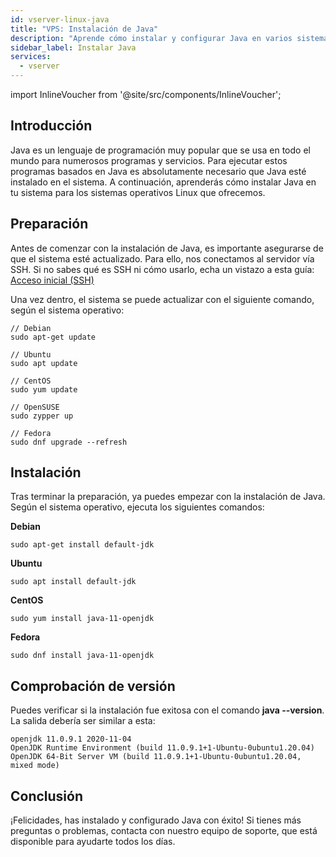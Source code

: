 ```yaml
---
id: vserver-linux-java
title: "VPS: Instalación de Java"
description: "Aprende cómo instalar y configurar Java en varios sistemas Linux para que tus programas funcionen sin problemas → Aprende más ahora"
sidebar_label: Instalar Java
services:
  - vserver
---
```


import InlineVoucher from '@site/src/components/InlineVoucher';

## Introducción

Java es un lenguaje de programación muy popular que se usa en todo el mundo para numerosos programas y servicios. Para ejecutar estos programas basados en Java es absolutamente necesario que Java esté instalado en el sistema. A continuación, aprenderás cómo instalar Java en tu sistema para los sistemas operativos Linux que ofrecemos.

<InlineVoucher />

## Preparación

Antes de comenzar con la instalación de Java, es importante asegurarse de que el sistema esté actualizado. Para ello, nos conectamos al servidor vía SSH. Si no sabes qué es SSH ni cómo usarlo, echa un vistazo a esta guía: [Acceso inicial (SSH)](vserver-linux-ssh.md)

Una vez dentro, el sistema se puede actualizar con el siguiente comando, según el sistema operativo:

```
// Debian
sudo apt-get update

// Ubuntu
sudo apt update

// CentOS
sudo yum update

// OpenSUSE
sudo zypper up

// Fedora
sudo dnf upgrade --refresh
```



## Instalación

Tras terminar la preparación, ya puedes empezar con la instalación de Java. Según el sistema operativo, ejecuta los siguientes comandos:

**Debian**

```
sudo apt-get install default-jdk
```

**Ubuntu**

```
sudo apt install default-jdk
```

**CentOS**

```
sudo yum install java-11-openjdk
```

**Fedora**

```
sudo dnf install java-11-openjdk
```



## Comprobación de versión

Puedes verificar si la instalación fue exitosa con el comando **java --version**. La salida debería ser similar a esta:

```
openjdk 11.0.9.1 2020-11-04
OpenJDK Runtime Environment (build 11.0.9.1+1-Ubuntu-0ubuntu1.20.04)
OpenJDK 64-Bit Server VM (build 11.0.9.1+1-Ubuntu-0ubuntu1.20.04, mixed mode)
```

## Conclusión

¡Felicidades, has instalado y configurado Java con éxito! Si tienes más preguntas o problemas, contacta con nuestro equipo de soporte, que está disponible para ayudarte todos los días.



<InlineVoucher />